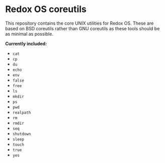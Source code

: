 # Redox OS coreutils

This repository contains the core UNIX utilities for Redox OS. These are based on BSD coreutils rather than
GNU coreutils as these tools should be as minimal as possible.

**Currently included:**

* `cat`
* `cp`
* `du`
* `echo`
* `env`
* `false`
* `free`
* `ls`
* `mkdir`
* `ps`
* `pwd`
* `realpath`
* `rm`
* `rmdir`
* `seq`
* `shutdown`
* `sleep`
* `touch`
* `true`
* `yes`
